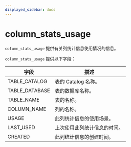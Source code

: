 ```yaml
---
displayed_sidebar: docs
---
```


# column_stats_usage

`column_stats_usage` 提供有关列统计信息使用情况的信息。

`column_stats_usage` 提供以下字段：

| **字段**       | **描述**                                         |
| -------------- | ------------------------------------------------ |
| TABLE_CATALOG  | 表的 Catalog 名称。                              |
| TABLE_DATABASE | 表的数据库名称。                                 |
| TABLE_NAME     | 表的名称。                                       |
| COLUMN_NAME    | 列的名称。                                       |
| USAGE          | 此列统计信息的使用场景。                         |
| LAST_USED      | 上次使用此列统计信息的时间。                     |
| CREATED        | 此列统计信息的创建时间。                         |
